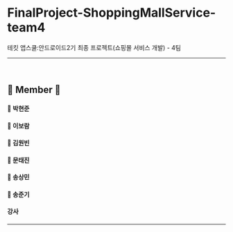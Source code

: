 # FinalProject-ShoppingMallService-team4
테킷 앱스쿨:안드로이드2기 최종 프로젝트(쇼핑몰 서비스 개발) - 4팀
<hr>
</br>

## 👥 Member 👥
<h4>🧑 박현준</h4>
<h4>👧 이보람</h4>
<h4>🧑 김원빈</h4>
<h4>🧑 문태진</h4>
<h4>🧑 송상민</h4>
<h4>🧑 송준기</h4>
<h4> 강사<h4>
<hr>
</br>